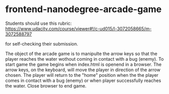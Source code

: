 frontend-nanodegree-arcade-game
===============================

Students should use this rubric: https://www.udacity.com/course/viewer#!/c-ud015/l-3072058665/m-3072588797

for self-checking their submission.

The object of the arcade game is to manipulte the arrow keys so that the player reaches the water wothout coming in contact
with a bug (enemy).
To start game the game begins when index.html is openend in a browser.
The arrow keys, on the keyboard, will move the player in direction of the arrow chosen.
The player will return to the "home" position when the the player comes in contact with a bug (enemy) or when player successfully reaches the water.
Close browser to end game.
